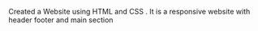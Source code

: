 Created a Website using HTML and CSS .
It is a responsive website with header footer and main section 
